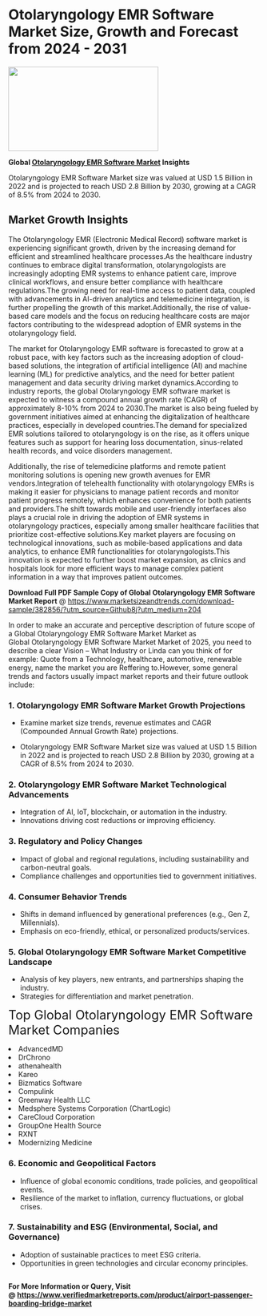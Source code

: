 <H1>Otolaryngology EMR Software Market Size, Growth and Forecast from 2024 - 2031</H1><img class="aligncenter size-medium wp-image-584254" src="https://thirdeyenews.in/wp-content/uploads/2024/09/Global-Market-Research-300x168.jpeg" alt="" width="300" height="168" /><p><strong>Global&nbsp;<a href="https://www.marketsizeandtrends.com/download-sample/382856/?utm_source=Github8j?utm_medium=204">Otolaryngology EMR Software Market</a> Insights</strong></p><p>Otolaryngology EMR Software Market size was valued at USD 1.5 Billion in 2022 and is projected to reach USD 2.8 Billion by 2030, growing at a CAGR of 8.5% from 2024 to 2030.</p><p><h2>Market Growth Insights</h2> <p>The Otolaryngology EMR (Electronic Medical Record) software market is experiencing significant growth, driven by the increasing demand for efficient and streamlined healthcare processes.As the healthcare industry continues to embrace digital transformation, otolaryngologists are increasingly adopting EMR systems to enhance patient care, improve clinical workflows, and ensure better compliance with healthcare regulations.The growing need for real-time access to patient data, coupled with advancements in AI-driven analytics and telemedicine integration, is further propelling the growth of this market.Additionally, the rise of value-based care models and the focus on reducing healthcare costs are major factors contributing to the widespread adoption of EMR systems in the otolaryngology field.</p> <p>The market for Otolaryngology EMR software is forecasted to grow at a robust pace, with key factors such as the increasing adoption of cloud-based solutions, the integration of artificial intelligence (AI) and machine learning (ML) for predictive analytics, and the need for better patient management and data security driving market dynamics.According to industry reports, the global Otolaryngology EMR software market is expected to witness a compound annual growth rate (CAGR) of approximately 8-10% from 2024 to 2030.The market is also being fueled by government initiatives aimed at enhancing the digitalization of healthcare practices, especially in developed countries.The demand for specialized EMR solutions tailored to otolaryngology is on the rise, as it offers unique features such as support for hearing loss documentation, sinus-related health records, and voice disorders management.</p> <p>Additionally, the rise of telemedicine platforms and remote patient monitoring solutions is opening new growth avenues for EMR vendors.Integration of telehealth functionality with otolaryngology EMRs is making it easier for physicians to manage patient records and monitor patient progress remotely, which enhances convenience for both patients and providers.The shift towards mobile and user-friendly interfaces also plays a crucial role in driving the adoption of EMR systems in otolaryngology practices, especially among smaller healthcare facilities that prioritize cost-effective solutions.Key market players are focusing on technological innovations, such as mobile-based applications and data analytics, to enhance EMR functionalities for otolaryngologists.This innovation is expected to further boost market expansion, as clinics and hospitals look for more efficient ways to manage complex patient information in a way that improves patient outcomes.</p> <p><span class=""><strong>Download Full PDF Sample Copy of Global Otolaryngology EMR Software Market Report</strong> @ <a href="https://www.marketsizeandtrends.com/download-sample/382856/?utm_source=Github8j?utm_medium=204" target="_blank">https://www.marketsizeandtrends.com/download-sample/382856/?utm_source=Github8j?utm_medium=204</a></span></p><p>In order to make an accurate and perceptive description of future scope of a Global&nbsp;Otolaryngology EMR Software Market Market as Global&nbsp;Otolaryngology EMR Software Market Market of 2025, you need to describe a clear Vision &ndash; What Industry or Linda can you think of for example: Quote from a Technology, healthcare, automotive, renewable energy, name the market you are Reffering to.However, some general trends and factors usually impact market reports and their future outlook include:</p><h3>1.&nbsp;<strong>Otolaryngology EMR Software Market Growth Projections</strong></h3><ul><li>Examine market size trends, revenue estimates and CAGR (Compounded Annual Growth Rate) projections.</li><li><p>Otolaryngology EMR Software Market size was valued at USD 1.5 Billion in 2022 and is projected to reach USD 2.8 Billion by 2030, growing at a CAGR of 8.5% from 2024 to 2030.</p></li></ul><h3>2.&nbsp;<strong>Otolaryngology EMR Software Market Technological Advancements</strong></h3><ul><li>Integration of AI, IoT, blockchain, or automation in the industry.</li><li>Innovations driving cost reductions or improving efficiency.</li></ul><h3>3.&nbsp;<strong>Regulatory and Policy Changes</strong></h3><ul><li>Impact of global and regional regulations, including sustainability and carbon-neutral goals.</li><li>Compliance challenges and opportunities tied to government initiatives.</li></ul><h3>4.&nbsp;<strong>Consumer Behavior Trends</strong></h3><ul><li>Shifts in demand influenced by generational preferences (e.g., Gen Z, Millennials).</li><li>Emphasis on eco-friendly, ethical, or personalized products/services.</li></ul><h3>5.&nbsp;<strong>Global Otolaryngology EMR Software Market Competitive Landscape</strong></h3><ul><li>Analysis of key players, new entrants, and partnerships shaping the industry.</li><li>Strategies for differentiation and market penetration.</li></ul><p data-pm-slice="1 1 []"><span style="color: inherit; font-family: inherit; font-size: 25px;">Top Global Otolaryngology EMR Software Market Companies</span></p><div class="" data-test-id=""><p><li>AdvancedMD</li><li> DrChrono</li><li> athenahealth</li><li> Kareo</li><li> Bizmatics Software</li><li> Compulink</li><li> Greenway Health LLC</li><li> Medsphere Systems Corporation (ChartLogic)</li><li> CareCloud Corporation</li><li> GroupOne Health Source</li><li> RXNT</li><li> Modernizing Medicine</li></p></div><h3>6.&nbsp;<strong>Economic and Geopolitical Factors</strong></h3><ul><li>Influence of global economic conditions, trade policies, and geopolitical events.</li><li>Resilience of the market to inflation, currency fluctuations, or global crises.</li></ul><h3>7.&nbsp;<strong>Sustainability and ESG (Environmental, Social, and Governance)</strong></h3><ul><li>Adoption of sustainable practices to meet ESG criteria.</li><li>Opportunities in green technologies and circular economy principles.</li></ul><h2><strong style="font-size: 14px;">For More Information or Query, Visit @&nbsp;</strong><a style="background-color: #ffffff; font-size: 14px;" href="https://www.marketsizeandtrends.com/report/otolaryngology-emr-software-market/" target="_blank">https://www.verifiedmarketreports.com/product/airport-passenger-boarding-bridge-market</a></h2>